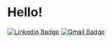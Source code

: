 
<h1>Hello!</h1>

[![Linkedin Badge](https://img.shields.io/badge/-LinkedIn-6633cc?style=flat-square&logo=Linkedin&logoColor=white&link=https://www.linkedin.com/in/moises-lemos-dev/)](https://www.linkedin.com/in/moises-lemos-dev/)
[![Gmail Badge](https://img.shields.io/badge/-nanda.kipper@gmail.com-6633cc?style=flat-square&logo=Gmail&logoColor=white&link=mailto:moiseslemos017@gmail.com)](mailto:moiseslemos017@gmail.com)
